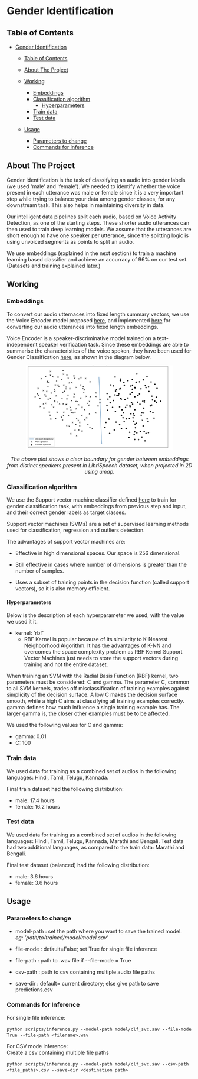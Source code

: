 # Gender Identification

<!-- TABLE OF CONTENTS -->
## Table of Contents

- [Gender Identification](#gender-identification)
  - [Table of Contents](#table-of-contents)
  - [About The Project](#about-the-project)
  - [Working](#working)
    - [Embeddings](#embeddings)
    - [Classification algorithm](#classification-algorithm)
      - [Hyperparameters](#hyperparameters)
    - [Train data](#train-data)
    - [Test data](#test-data)

  - [Usage](#usage)
    - [Parameters to change](#parameters-to-change)
    - [Commands for Inference](#commands-for-inference)


<!-- ABOUT THE PROJECT -->
## About The Project

Gender Identification is the task of classifying an audio into gender labels (we used 'male' and 'female').
We needed to identify whether the voice present in each utterance was male or female since it is a very important step while trying to balance your data among gender classes, for any downstream task. This also helps in maintaining diversity in data.

Our intelligent data pipelines split each audio, based on Voice Activity Detection, as one of the starting steps. These shorter audio utterances can then used to train deep learning models. We assume that the utterances are short enough to have one speaker per utterance, since the splitting logic is using unvoiced segments as points to split an audio.

We use embeddings (explained in the next section) to train a machine learning based classifier and achieve an accurracy of 96% on our test set. (Datasets and training explained later.)

<!-- WORKING -->
## Working

### Embeddings

To convert our audio utternaces into fixed length summary vectors, we use the Voice Encoder model proposed [here](https://arxiv.org/abs/1710.10467), and implemented [here](https://github.com/resemble-ai/Resemblyzer) for converting our audio utterances into fixed length embeddings.

Voice Encoder is a speaker-discriminative model trained on a text-independent speaker verification task. Since these embeddings are able to summarise the characteristics of the voice spoken, they have been used for Gender Classification [here](https://github.com/resemble-ai/Resemblyzer), as shown in the diagram below.

<p align="center">
<img src="img/gender_classification.png" width=400>
</p>
<p align="center">
<i>The above plot shows a clear boundary for gender between embeddings from distinct speakers present in LibriSpeech dataset, when projected in 2D using umap.
</i> 
</p>

### Classification algorithm

We use the Support vector machine classifier defined [here](https://scikit-learn.org/stable/modules/svm.html) to train for gender classification task, with embeddings from previous step and input, and their correct gender labels as target classes.

Support vector machines (SVMs) are a set of supervised learning methods used for classification, regression and outliers detection.

The advantages of support vector machines are:

- Effective in high dimensional spaces. Our space is 256 dimensional.

- Still effective in cases where number of dimensions is greater than the number of samples.

- Uses a subset of training points in the decision function (called support vectors), so it is also memory efficient.

#### Hyperparameters

Below is the description of each hyperparameter we used, with the value we used it it.

- kernel: 'rbf'
  - RBF Kernel is popular because of its similarity to K-Nearest Neighborhood Algorithm. It has the advantages of K-NN and overcomes the space complexity problem as RBF Kernel Support Vector Machines just needs to store the support vectors during training and not the entire dataset.

When training an SVM with the Radial Basis Function (RBF) kernel, two parameters must be considered: C and gamma. The parameter C, common to all SVM kernels, trades off misclassification of training examples against simplicity of the decision surface. A low C makes the decision surface smooth, while a high C aims at classifying all training examples correctly. gamma defines how much influence a single training example has. The larger gamma is, the closer other examples must be to be affected.

We used the following values for C and gamma:
- gamma: 0.01
- C: 100

### Train data
We used data for training as a combined set of audios in the following languages: Hindi, Tamil, Telugu, Kannada.

Final train dataset had the following distribution:
- male: 17.4 hours
- female: 16.2 hours

### Test data
We used data for training as a combined set of audios in the following languages: Hindi, Tamil, Telugu, Kannada, Marathi and Bengali.
Test data had two additional languages, as compared to the train data: Marathi and Bengali.

Final test dataset (balanced) had the following distribution:
- male: 3.6 hours
- female: 3.6 hours

## Usage
### Parameters to change
 
- model-path : set the path where you want to save the trained model. <br><i>eg: 'path/to/trained/model/model.sav'</i>

- file-mode : default=False; set True for single file inference
- file-path : path to .wav file if --file-mode = True
- csv-path : path to csv containing multiple audio file paths
- save-dir : default= current directory; else give path to save predictions.csv 

### Commands for Inference

For single file inference: <br>
 ```
 python scripts/inference.py --model-path model/clf_svc.sav --file-mode True --file-path <filename>.wav
 ```
 
For CSV mode inference: <br>
Create a csv containing multiple file paths
 ```
 python scripts/inference.py --model-path model/clf_svc.sav --csv-path <file_paths>.csv --save-dir <destination path>
 ```
